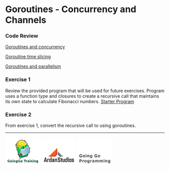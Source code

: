 # Goroutines - Concurrency and Channels

### Code Review

[Goroutines and concurrency](../example1/example1.go)

[Goroutine time slicing](../example2/example2.go)

[Goroutines and parallelism](../example3/example3.go)

### Exercise 1
Review the provided program that will be used for future exercises. Program uses a function type and closures to create a recursive call that maintains its own state to calculate Fibonacci numbers.
[Starter Program](exercise.go)

### Exercise 2
From exercise 1, convert the recursive call to using goroutines.

___
[![GoingGo Training](../../../00-slides/images/ggt_logo.png)](http://www.goinggotraining.net)
[![Ardan Studios](../../../00-slides/images/ardan_logo.png)](http://www.ardanstudios.com)
[![GoingGo Blog](../../../00-slides/images/ggb_logo.png)](http://www.goinggo.net)